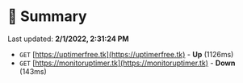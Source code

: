 # 📖 Summary
Last updated: **2/1/2022, 2:31:24 PM**

- `GET` [https://uptimerfree.tk](https://uptimerfree.tk) - **Up** (1126ms)
- `GET` [https://monitoruptimer.tk](https://monitoruptimer.tk) - **Down** (143ms)
